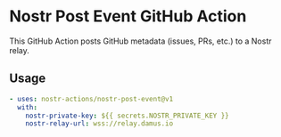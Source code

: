 # Nostr Post Event GitHub Action

This GitHub Action posts GitHub metadata (issues, PRs, etc.) to a Nostr relay.

## Usage

```yaml
- uses: nostr-actions/nostr-post-event@v1
  with:
    nostr-private-key: ${{ secrets.NOSTR_PRIVATE_KEY }}
    nostr-relay-url: wss://relay.damus.io
```
